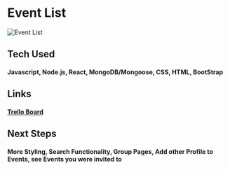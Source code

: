 # Event List

![Event List](https://i.imgur.com/MWxA8FJ.png)

## Tech Used

#### Javascript, Node.js, React, MongoDB/Mongoose, CSS, HTML, BootStrap

## Links

#### [Trello Board](https://trello.com/b/rJWg1irh/event-group)

## Next Steps

#### More Styling, Search Functionality, Group Pages, Add other Profile to Events, see Events you were invited to


